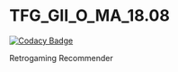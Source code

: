 # TFG_GII_O_MA_18.08

[![Codacy Badge](https://api.codacy.com/project/badge/Grade/168550664bc049b98ee9c62ba0a74196)](https://app.codacy.com/app/raulolles/TFG_GII_O_MA_18.08?utm_source=github.com&utm_medium=referral&utm_content=raulolles/TFG_GII_O_MA_18.08&utm_campaign=Badge_Grade_Dashboard)

Retrogaming Recommender
